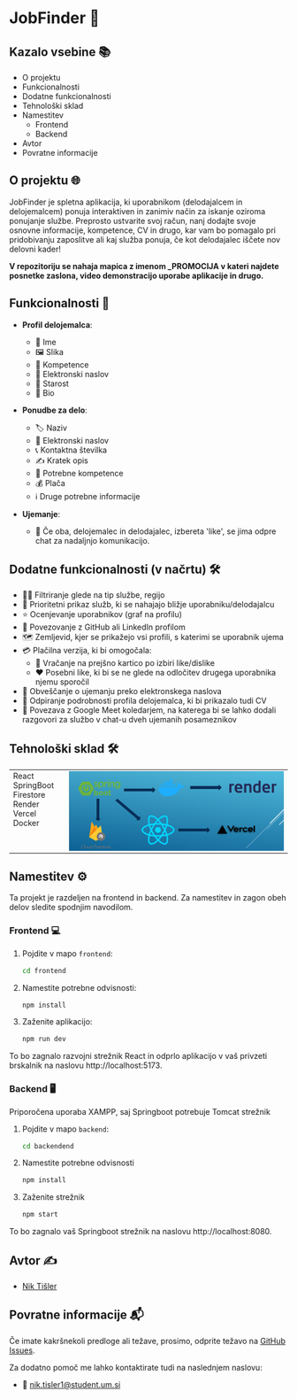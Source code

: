 # JobFinder 💼

## Kazalo vsebine 📚

- O projektu
- Funkcionalnosti
- Dodatne funkcionalnosti
- Tehnološki sklad
- Namestitev
  - Frontend
  - Backend
- Avtor
- Povratne informacije

## O projektu 🌐

JobFinder je spletna aplikacija, ki uporabnikom (delodajalcem in delojemalcem) ponuja interaktiven in zanimiv način za iskanje oziroma ponujanje službe. Preprosto ustvarite svoj račun, nanj dodajte svoje osnovne informacije, kompetence, CV in drugo, kar vam bo pomagalo pri pridobivanju zaposlitve ali kaj služba ponuja, če kot delodajalec iščete nov delovni kader!

**V repozitoriju se nahaja mapica z imenom _PROMOCIJA v kateri najdete posnetke zaslona, video demonstracijo uporabe aplikacije in drugo.**

## Funkcionalnosti 🚀

- **Profil delojemalca**:
  - 👤 Ime
  - 🖼️ Slika
  - 📜 Kompetence
  - 📧 Elektronski naslov
  - 🎂 Starost
  - 📝 Bio

- **Ponudbe za delo**:
  - 🏷️ Naziv
  - 📧 Elektronski naslov
  - 📞 Kontaktna številka
  - ✍️ Kratek opis
  - 📜 Potrebne kompetence
  - 💰 Plača
  - ℹ️ Druge potrebne informacije

- **Ujemanje**: 
  - 💬 Če oba, delojemalec in delodajalec, izbereta 'like', se jima odpre chat za nadaljnjo komunikacijo.

## Dodatne funkcionalnosti (v načrtu) 🛠️

- 🕵️‍♂️ Filtriranje glede na tip službe, regijo
- 📍 Prioritetni prikaz služb, ki se nahajajo bližje uporabniku/delodajalcu
- ⭐ Ocenjevanje uporabnikov (graf na profilu)
- 🔗 Povezovanje z GitHub ali LinkedIn profilom
- 🗺️ Zemljevid, kjer se prikažejo vsi profili, s katerimi se uporabnik ujema
- 💳 Plačilna verzija, ki bi omogočala:
    - 🔄 Vračanje na prejšno kartico po izbiri like/dislike
    - ❤️ Posebni like, ki bi se ne glede na odločitev drugega uporabnika njemu sporočil
- 📧 Obveščanje o ujemanju preko elektronskega naslova
- 📄 Odpiranje podrobnosti profila delojemalca, ki bi prikazalo tudi CV
- 📅 Povezava z Google Meet koledarjem, na katerega bi se lahko dodali razgovori za službo v chat-u dveh ujemanih posameznikov

## Tehnološki sklad 🛠️

<table style="border-collapse: collapse; width: 100%; border: none;">
  <tr>
    <td style="vertical-align: top; padding-right: 20px; border: none;">
      React <br/>
      SpringBoot <br/>
      Firestore <br/>
      Render <br/>
      Vercel <br/>
      Docker <br/>
    </td>
    <td style="vertical-align: top; border: none;">
      <img src="logo-assets/arhitektura.png" width="800" style="display: block;"/>
    </td>
  </tr>
</table>


## Namestitev ⚙️

Ta projekt je razdeljen na frontend in backend. Za namestitev in zagon obeh delov sledite spodnjim navodilom.

### Frontend 💻

1. Pojdite v mapo `frontend`:
   ```sh
   cd frontend

2. Namestite potrebne odvisnosti:
    ```sh
    npm install

3. Zaženite aplikacijo:
    ```sh
    npm run dev

To bo zagnalo razvojni strežnik React in odprlo aplikacijo v vaš privzeti brskalnik na naslovu http://localhost:5173.

### Backend 🖥️

Priporočena uporaba XAMPP, saj Springboot potrebuje Tomcat strežnik

1. Pojdite v mapo `backend`:
   ```sh
   cd backendend

2. Namestite potrebne odvisnosti
    ```sh
    npm install

3. Zaženite strežnik
    ```sh
    npm start

To bo zagnalo vaš Springboot strežnik na naslovu http://localhost:8080.

## Avtor ✍️

- [Nik Tišler](https://github.com/FallenBanana200)

## Povratne informacije 📬

Če imate kakršnekoli predloge ali težave, prosimo, odprite težavo na [GitHub Issues](https://github.com/FallenBanana200/JobFinder/issues).

Za dodatno pomoč me lahko kontaktirate tudi na naslednjem naslovu:

- 📧 [nik.tisler1@student.um.si](mailto:nik.tisler@student.um.si)
